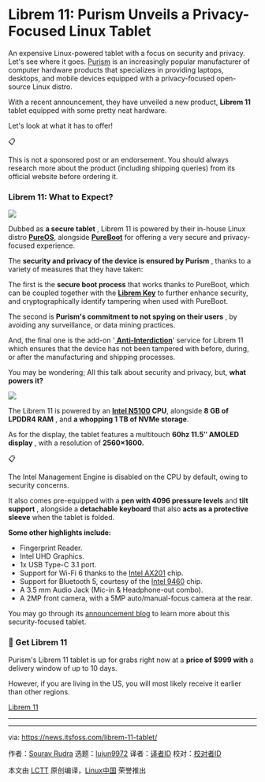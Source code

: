 [#]: subject: "Librem 11: Purism Unveils a Privacy-Focused Linux Tablet"
[#]: via: "https://news.itsfoss.com/librem-11-tablet/"
[#]: author: "Sourav Rudra https://news.itsfoss.com/author/sourav/"
[#]: collector: "lujun9972/lctt-scripts-1693450080"
[#]: translator: "geekpi"
[#]: reviewer: " "
[#]: publisher: " "
[#]: url: " "

Librem 11: Purism Unveils a Privacy-Focused Linux Tablet
======
An expensive Linux-powered tablet with a focus on security and privacy.
Let's see where it goes.
[Purism][1] is an increasingly popular manufacturer of computer hardware products that specializes in providing laptops, desktops, and mobile devices equipped with a privacy-focused open-source Linux distro.

With a recent announcement, they have unveiled a new product, **Librem 11** tablet equipped with some pretty neat hardware.

Let's look at what it has to offer!

📋

This is not a sponsored post or an endorsement. You should always research more about the product (including shipping queries) from its official website before ordering it.

### Librem 11: What to Expect?

![][2]

Dubbed as **a secure tablet** , Librem 11 is powered by their in-house Linux distro [**PureOS**][3], alongside **[PureBoot][4]** for offering a very secure and privacy-focused experience.

The **security and privacy of the device is ensured by Purism** , thanks to a variety of measures that they have taken:

The first is the **secure boot process** that works thanks to PureBoot, which can be coupled together with the [**Librem Key**][5] to further enhance security, and cryptographically identify tampering when used with PureBoot.

The second is **Purism's commitment to not spying on their users** , by avoiding any surveillance, or data mining practices.

And, the final one is the add-on '[ **Anti-Interdiction**][6]' service for Librem 11 which ensures that the device has not been tampered with before, during, or after the manufacturing and shipping processes.

You may be wondering; All this talk about security and privacy, but, **what powers it?**

![][7]

The Librem 11 is powered by an **[Intel N5100][8] CPU**, alongside **8 GB of LPDDR4 RAM** , and **a whopping 1 TB of NVMe storage**.

As for the display, the tablet features a multitouch **60hz 11.5″ AMOLED display** , with a resolution of **2560×1600.**

📋

The Intel Management Engine is disabled on the CPU by default, owing to security concerns.

It also comes pre-equipped with a **pen with 4096 pressure levels** and **tilt support** , alongside a **detachable keyboard** that also **acts as a protective sleeve** when the tablet is folded.

**Some other highlights include:**

  * Fingerprint Reader.
  * Intel UHD Graphics.
  * 1x USB Type-C 3.1 port.
  * Support for Wi-Fi 6 thanks to the [Intel AX201][9] chip.
  * Support for Bluetooth 5, courtesy of the [Intel 9460][10] chip.
  * A 3.5 mm Audio Jack (Mic-in & Headphone-out combo).
  * A 2MP front camera, with a 5MP auto/manual-focus camera at the rear.



You may go through its [announcement blog][11] to learn more about this security-focused tablet.

### 🛒 Get Librem 11

Purism's Librem 11 tablet is up for grabs right now at a **price of $999 with** a delivery window of up to 10 days.

However, if you are living in the US, you will most likely receive it earlier than other regions.

[Librem 11][12]

* * *

--------------------------------------------------------------------------------

via: https://news.itsfoss.com/librem-11-tablet/

作者：[Sourav Rudra][a]
选题：[lujun9972][b]
译者：[译者ID](https://github.com/译者ID)
校对：[校对者ID](https://github.com/校对者ID)

本文由 [LCTT](https://github.com/LCTT/TranslateProject) 原创编译，[Linux中国](https://linux.cn/) 荣誉推出

[a]: https://news.itsfoss.com/author/sourav/
[b]: https://github.com/lujun9972
[1]: https://puri.sm/
[2]: https://news.itsfoss.com/content/images/2023/09/Librem_11.jpg
[3]: https://www.pureos.net/
[4]: https://puri.sm/projects/pureboot/
[5]: https://puri.sm/products/librem-key/
[6]: https://puri.sm/posts/anti-interdiction-services/
[7]: https://news.itsfoss.com/content/images/2023/09/Librem_11_2.jpg
[8]: https://www.intel.com/content/www/us/en/products/sku/212329/intel-celeron-processor-n5100-4m-cache-up-to-2-80-ghz/specifications.html
[9]: https://www.intel.com/content/www/us/en/products/sku/130293/intel-wifi-6-ax201-gig/specifications.html
[10]: https://www.intel.com/content/www/us/en/products/sku/99446/intel-wirelessac-9560/specifications.html
[11]: https://puri.sm/posts/purism-launches-new-secure-librem-11-tablet/
[12]: https://shop.puri.sm/shop/librem-11/
